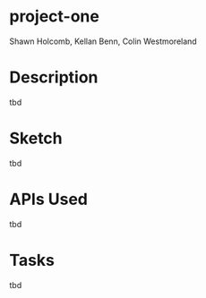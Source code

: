# project-one
Shawn Holcomb, Kellan Benn, Colin Westmoreland

# Description
tbd

# Sketch
tbd

# APIs Used
tbd

# Tasks
tbd
